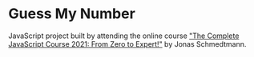 # Guess My Number

JavaScript project built by attending the online course ["The Complete JavaScript Course 2021: From Zero to Expert!"](https://www.udemy.com/course/the-complete-javascript-course/) by Jonas Schmedtmann.
